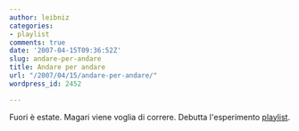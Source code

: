 ```yaml
---
author: leibniz
categories:
- playlist
comments: true
date: '2007-04-15T09:36:52Z'
slug: andare-per-andare
title: Andare per andare
url: "/2007/04/15/andare-per-andare/"
wordpress_id: 2452

---
```

Fuori è estate. Magari viene voglia di correre. Debutta l'esperimento [playlist](http://www.leibniz-blogs.it/playlists/).
